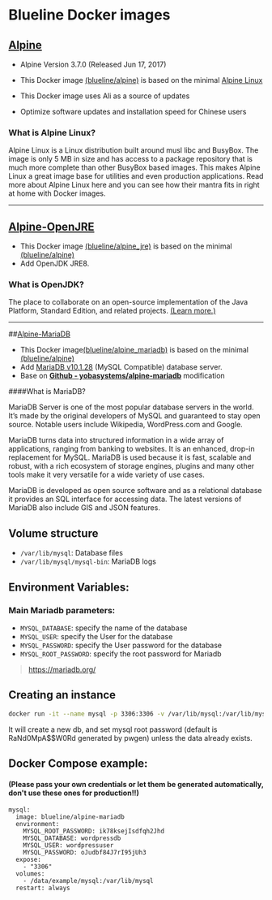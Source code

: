 # Blueline Docker images



##  [Alpine](https://github.com/BailinSong/docker-image/tree/master/alpine)

* Alpine Version 3.7.0 (Released Jun 17, 2017)


* This Docker image [(blueline/alpine)](https://hub.docker.com/r/blueline/alpine/) is based on the minimal [Alpine Linux](https://alpinelinux.org/)
* This Docker  image uses Ali as a source of updates
* Optimize software updates and installation speed for Chinese users

### What is Alpine Linux?

Alpine Linux is a Linux distribution built around musl libc and BusyBox. The image is only 5 MB in size and has access to a package repository that is much more complete than other BusyBox based images. This makes Alpine Linux a great image base for utilities and even production applications. Read more about Alpine Linux here and you can see how their mantra fits in right at home with Docker images.

----------------





##  [Alpine-OpenJRE](https://github.com/BailinSong/docker-image/tree/master/alpine-openjre)

* This Docker image [(blueline/alpine_jre)](https://hub.docker.com/r/blueline/alpine-openjre/) is based on the minimal [(blueline/alpine)](https://hub.docker.com/r/blueline/alpine/)
* Add OpenJDK JRE8.

### What is OpenJDK?

The place to collaborate on an open-source implementation of the Java Platform, Standard Edition, and related projects. [(Learn more.)](http://www.planetjdk.org/faq/)

-------------------------





##[Alpine-MariaDB](https://github.com/BailinSong/docker-image/tree/master/alpine-mariadb)

* This Docker image[(blueline/alpine_mariadb)](https://hub.docker.com/r/blueline/alpine-mariadb/)  is based on the minimal [(blueline/alpine)](https://hub.docker.com/r/blueline/alpine/)
* Add [MariaDB v10.1.28](https://mariadb.org/) (MySQL Compatible) database server.
* Base on [__Github - yobasystems/alpine-mariadb__](https://github.com/yobasystems/alpine-mariadb) modification

####What is MariaDB?

MariaDB Server is one of the most popular database servers in the world. It’s made by the original developers of MySQL and guaranteed to stay open source. Notable users include Wikipedia, WordPress.com and Google.

MariaDB turns data into structured information in a wide array of applications, ranging from banking to websites. It is an enhanced, drop-in replacement for MySQL. MariaDB is used because it is fast, scalable and robust, with a rich ecosystem of storage engines, plugins and many other tools make it very versatile for a wide variety of use cases.

MariaDB is developed as open source software and as a relational database it provides an SQL interface for accessing data. The latest versions of MariaDB also include GIS and JSON features.

## Volume structure

- `/var/lib/mysql`: Database files
- `/var/lib/mysql/mysql-bin`: MariaDB logs

## Environment Variables:

### Main Mariadb parameters:

- `MYSQL_DATABASE`: specify the name of the database
- `MYSQL_USER`: specify the User for the database
- `MYSQL_PASSWORD`: specify the User password for the database
- `MYSQL_ROOT_PASSWORD`: specify the root password for Mariadb

> https://mariadb.org/

## Creating an instance

```bash
docker run -it --name mysql -p 3306:3306 -v /var/lib/mysql:/var/lib/mysql -e MYSQL_DATABASE=wordpressdb -e MYSQL_USER=wordpressuser -e MYSQL_PASSWORD=oJudbf84J7rI95jUh3 -e MYSQL_ROOT_PASSWORD=ik78ksejIsdfqh2Jhd blueline/alpine-mariadb

```

It will create a new db, and set mysql root password (default is RaNd0MpA$$W0Rd generated by pwgen) unless the data already exists.

## Docker Compose example:

#### (Please pass your own credentials or let them be generated automatically, don't use these ones for production!!)

```yalm
mysql:
  image: blueline/alpine-mariadb
  environment:
    MYSQL_ROOT_PASSWORD: ik78ksejIsdfqh2Jhd
    MYSQL_DATABASE: wordpressdb
    MYSQL_USER: wordpressuser
    MYSQL_PASSWORD: oJudbf84J7rI95jUh3
  expose:
    - "3306"
  volumes:
    - /data/example/mysql:/var/lib/mysql
  restart: always
```

